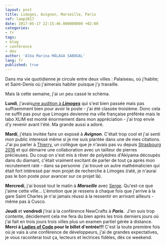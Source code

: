 ```yaml
---
layout: post
title: Limoges, Avignon, Marseille, Paris
ref: lamp2017
date: 2017-05-17 22:15:46.000000000 +02:00
categories:
- fr
tags:
- blog
- conférence
- dev
author: 'Alba Marina MÁLAGA SABOGAL'
lang: fr
published: true
---
```


Dans ma vie quotidienne je circule entre deux villes : Palaiseau, où j'habite; et Saint-Denis où j'aimerais habiter puisque j'y travaille.

Mais là cette semaine, j'ai un peu cassé le schèma.

**Lundi**, j'avais[une audition à
***Limoges***](http://albamath.com/lemotion-de-la-premiere-audition/) qui s'est bien passée mais pas suffisemment bien pour avoir le poste - j'ai été classée troisième. Donc cela ne suffit pas pour que Limoges devienne ma ville française préférée mais le labo XLIM est monté énormement dans mon appréciation - j'ai trop envie d'y revenir avant l'été. Ma grande aussi a adoré.

**Mardi**, j'étais invitée faire un exposé à ***Avignon***. C'était trop cool et j'ai senti mon public interessé même si je me suis plantée dans une de mes citations. J'ai pu parler à [Thierry](http://univ-avignon.fr/m-thierry-barbot--2987.kjsp), un collègue que je n'avais pas vu depuis [Strasbourg 2016](http://albamath.com/strasbourg-2016-partie-1/) et qui démarre une collaboration avec un tailleur de pierres précieuses. Du coup on s'est mis à rêver de polyèdres d'Akiyama découpés dans du diamant, c'était vraiment excitant de parler de tout ça après mon recrutement raté - dans sa personne  j'ai trouvé un autre mathématicien qui était fort intéressé par mon projet de recherche à Limoges (raté, je n'aurai pas le bon poste pour avancer sur ce projet là).

**Mercredi**, j'ai bossé tout le matin à ***Marseille*** avec [Serge](http://iml.univ-mrs.fr/~troubetz/). Qu'est-ce que j'aime cette ville... L'émotion que je ressens à chaque fois que j'arrive à la gare Saint Charles je n'ai jamais réussi à la ressentir en arrivant ailleurs - même pas à Cusco.

**Jeudi** et **vendredi** j'irai à la conférence NewCrafts à ***Paris***.  J'en suis trop contente, décidement cela me fera du bien après les trois derniers jours où j'ai fait en trois jours trois villes plus un examen partiel gérée à distance. **Merci à [Ladies of Code](https://www.meetup.com/fr-FR/Ladies-of-Code-Paris/) pour le billet d'entrée!!!** C'est la toute première fois où je vais à une conférence de développeurs, j'ai de grandes expectatives, je vous raconterai tout ça, lecteurs et lectrices fidèles, dès ce weekend.
